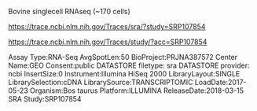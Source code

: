 Bovine singlecell RNAseq (~170 cells)

https://trace.ncbi.nlm.nih.gov/Traces/sra/?study=SRP107854

https://trace.ncbi.nlm.nih.gov/Traces/study/?acc=SRP107854


Assay Type:RNA-Seq
AvgSpotLen:50
BioProject:PRJNA387572
Center Name:GEO
Consent:public
DATASTORE filetype: sra
DATASTORE provider: ncbi
InsertSize:0
Instrument:Illumina HiSeq 2000
LibraryLayout:SINGLE
LibrarySelection:cDNA
LibrarySource:TRANSCRIPTOMIC
LoadDate:2017-05-23
Organism:Bos taurus
Platform:ILLUMINA
ReleaseDate:2018-03-15
SRA Study:SRP107854
